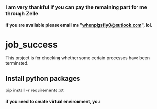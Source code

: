 ### I am very thankful if you can pay the remaining part for me through Zelle.
#### if you are available please email me "whenpigsfly0@outlook.com", lol.
# job_success
This project is for checking whether some certain processes have been terminated.


## Install python packages
pip install -r requirements.txt

#### if you need to create virtual environment, you